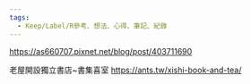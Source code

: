 ```yaml
---
tags:
  - Keep/Label/R參考、想法、心得、筆記、紀錄
---
```


https://as660707.pixnet.net/blog/post/403711690

老屋開設獨立書店~書集喜室
https://ants.tw/xishi-book-and-tea/